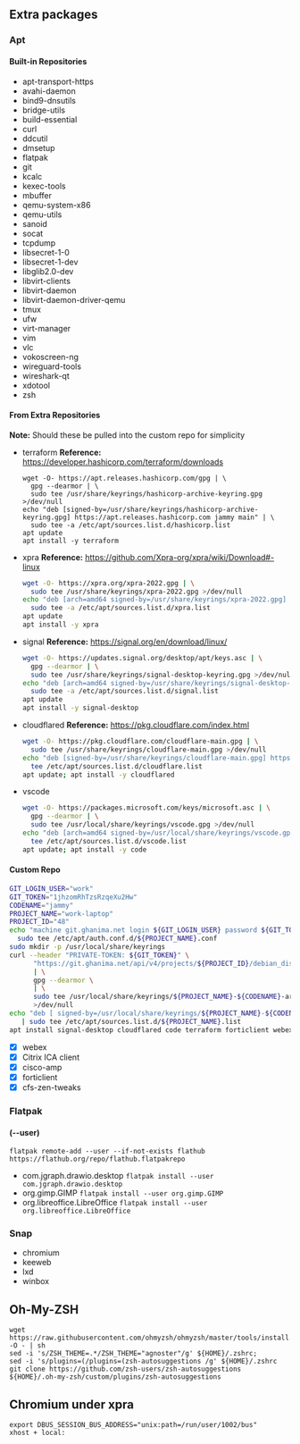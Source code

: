 ## Extra packages
### Apt
#### Built-in Repositories
* apt-transport-https
* avahi-daemon
* bind9-dnsutils
* bridge-utils
* build-essential
* curl
* ddcutil
* dmsetup
* flatpak
* git
* kcalc
* kexec-tools
* mbuffer
* qemu-system-x86
* qemu-utils
* sanoid
* socat
* tcpdump
* libsecret-1-0
* libsecret-1-dev
* libglib2.0-dev
* libvirt-clients
* libvirt-daemon
* libvirt-daemon-driver-qemu
* tmux
* ufw
* virt-manager
* vim
* vlc
* vokoscreen-ng
* wireguard-tools
* wireshark-qt
* xdotool
* zsh

#### From Extra Repositories
**Note:** Should these be pulled into the custom repo for simplicity

* terraform
  **Reference:** https://developer.hashicorp.com/terraform/downloads
  ```
  wget -O- https://apt.releases.hashicorp.com/gpg | \
    gpg --dearmor | \
    sudo tee /usr/share/keyrings/hashicorp-archive-keyring.gpg >/dev/null
  echo "deb [signed-by=/usr/share/keyrings/hashicorp-archive-keyring.gpg] https://apt.releases.hashicorp.com jammy main" | \
    sudo tee -a /etc/apt/sources.list.d/hashicorp.list
  apt update
  apt install -y terraform
  ```

* xpra
  **Reference:** https://github.com/Xpra-org/xpra/wiki/Download#-linux
  ```bash
  wget -O- https://xpra.org/xpra-2022.gpg | \
    sudo tee /usr/share/keyrings/xpra-2022.gpg >/dev/null
  echo "deb [arch=amd64 signed-by=/usr/share/keyrings/xpra-2022.gpg] https://xpra.org/ jammy main" | \
    sudo tee -a /etc/apt/sources.list.d/xpra.list
  apt update
  apt install -y xpra
  ```

* signal
  **Reference:** https://signal.org/en/download/linux/
  ```bash
  wget -O- https://updates.signal.org/desktop/apt/keys.asc | \
    gpg --dearmor | \
    sudo tee /usr/share/keyrings/signal-desktop-keyring.gpg >/dev/null
  echo "deb [arch=amd64 signed-by=/usr/share/keyrings/signal-desktop-keyring.gpg] https://updates.signal.org/desktop/apt xenial main" | \
    sudo tee -a /etc/apt/sources.list.d/signal.list
  apt update
  apt install -y signal-desktop
  ```

* cloudflared
  **Reference:** https://pkg.cloudflare.com/index.html
  ```bash
  wget -O- https://pkg.cloudflare.com/cloudflare-main.gpg | \
    sudo tee /usr/share/keyrings/cloudflare-main.gpg >/dev/null
  echo "deb [signed-by=/usr/share/keyrings/cloudflare-main.gpg] https://pkg.cloudflare.com/cloudflared jammy main" | \
    tee /etc/apt/sources.list.d/cloudflare.list
  apt update; apt install -y cloudflared
  ```

* vscode
  ```bash
  wget -O- https://packages.microsoft.com/keys/microsoft.asc | \
    gpg --dearmor | \
    sudo tee /usr/local/share/keyrings/vscode.gpg >/dev/null
  echo "deb [arch=amd64 signed-by=/usr/local/share/keyrings/vscode.gpg] https://packages.microsoft.com/repos/vscode stable main" | \
    tee /etc/apt/sources.list.d/vscode.list
  apt update; apt install -y code
  ```

#### Custom Repo
```bash
GIT_LOGIN_USER="work"
GIT_TOKEN="1jhzomRhTzsRzqeXu2Hw"
CODENAME="jammy"
PROJECT_NAME="work-laptop"
PROJECT_ID="48"
echo "machine git.ghanima.net login ${GIT_LOGIN_USER} password ${GIT_TOKEN}" | \
  sudo tee /etc/apt/auth.conf.d/${PROJECT_NAME}.conf
sudo mkdir -p /usr/local/share/keyrings
curl --header "PRIVATE-TOKEN: ${GIT_TOKEN}" \
      "https://git.ghanima.net/api/v4/projects/${PROJECT_ID}/debian_distributions/${CODENAME}/key.asc" \
      | \
      gpg --dearmor \
      | \
      sudo tee /usr/local/share/keyrings/${PROJECT_NAME}-${CODENAME}-archive-keyring.gpg \
      >/dev/null
echo "deb [ signed-by=/usr/local/share/keyrings/${PROJECT_NAME}-${CODENAME}-archive-keyring.gpg ] https://git.ghanima.net/api/v4/projects/${PROJECT_ID}/packages/debian ${CODENAME} main" \
   | sudo tee /etc/apt/sources.list.d/${PROJECT_NAME}.list
apt install signal-desktop cloudflared code terraform forticlient webex icaclient cfs-zen-tweaks
```

* [x] webex
* [x] Citrix ICA client
* [x] cisco-amp
* [x] forticlient
* [x] cfs-zen-tweaks

### Flatpak
#### (--user)
```
flatpak remote-add --user --if-not-exists flathub https://flathub.org/repo/flathub.flatpakrepo
```

* com.jgraph.drawio.desktop
  `flatpak install --user com.jgraph.drawio.desktop`
* org.gimp.GIMP
  `flatpak install --user org.gimp.GIMP`
* org.libreoffice.LibreOffice
  `flatpak install --user org.libreoffice.LibreOffice`

### Snap
* chromium
* keeweb
* lxd
* winbox

## Oh-My-ZSH
```
wget https://raw.githubusercontent.com/ohmyzsh/ohmyzsh/master/tools/install.sh -O - | sh
sed -i 's/ZSH_THEME=.*/ZSH_THEME="agnoster"/g' ${HOME}/.zshrc;
sed -i 's/plugins=(/plugins=(zsh-autosuggestions /g' ${HOME}/.zshrc
git clone https://github.com/zsh-users/zsh-autosuggestions ${HOME}/.oh-my-zsh/custom/plugins/zsh-autosuggestions
```

## Chromium under xpra
```
export DBUS_SESSION_BUS_ADDRESS="unix:path=/run/user/1002/bus"
xhost + local:
```